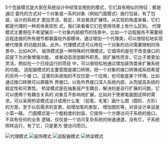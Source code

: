 5个包装模式是大家在系统设计中经常会用到的模式，它们具有相似的特征：都是通过
委托的方式对一个对象或一系列对象（例如门面模式）施行包装，有了包装，设计的系统才
更加灵活、稳定，并且极具扩展性。从实现的角度来看，它们都是代理的一种具体表现形
式，我们来看看它们在使用场景上有什么区别。
代理模式主要用在不希望展示一个对象内部细节的场景中，比如一个远程服务不需要把
远程连接的所有细节都暴露给外部模块，通过增加一个代理类，可以很轻松地实现被代理类
的功能封装。此外，代理模式还可以用在一个对象的访问需要限制的场景中，比如AOP。
装饰模式是一种特殊的代理模式，它倡导的是在不改变接口的前提下为对象增强功能，
或者动态添加额外职责。就扩展性而言，它比子类更加灵活，例如在一个已经运行的项目
中，可以很轻松地通过增加装饰类来扩展系统的功能。
适配器模式的主要意图是接口转换，把一个对象的接口转换成系统希望的另外一个接
口，这里的系统指的不仅仅是一个应用，也可能是某个环境，比如通过接口转换可以屏蔽外
界接口，以免外界接口深入系统内部，从而提高系统的稳定性和可靠性。
桥梁模式是在抽象层产生耦合，解决的是自行扩展的问题，它可以使两个有耦合关系的
对象互不影响地扩展，比如对于使用笔画图这样的需求，可以采用桥梁模式设计成用什么笔
（铅笔、毛笔）画什么图（圆形、方形）的方案，至于以后需求的变更，如增加笔的类型，
增加图形等，对该设计来说是小菜一碟。
门面模式是一个粗粒度的封装，它提供一个方便访问子系统的接口，不具有任何的业务
逻辑，仅仅是一个访问复杂系统的快速通道，没有它，子系统照样运行，有了它，只是更方
便访问而已。

![代理模式](https://pic.downk.cc/item/5f9640f91cd1bbb86bc14d6b.jpg)
![装饰模式](https://pic.downk.cc/item/5f9641341cd1bbb86bc157e3.jpg)
![适配器模式](https://pic.downk.cc/item/5f9641661cd1bbb86bc162df.jpg)
![桥梁模式](https://pic.downk.cc/item/5f96419a1cd1bbb86bc16e96.jpg)